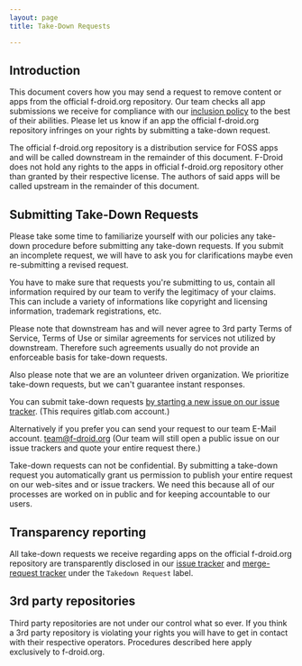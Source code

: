 ```yaml
---
layout: page
title: Take-Down Requests

---
```


<!--
  this is very loosely inspired by:
    * https://docs.github.com/en/github/site-policy/submitting-content-removal-requests
-->

## Introduction

This document covers how you may send a request to remove content or apps from
the official f-droid.org repository.  Our team checks all app submissions we
receive for compliance with our [inclusion policy](../Inclusion_Policy) to the
best of their abilities.  Please let us know if an app the official f-droid.org
repository infringes on your rights by submitting a take-down request.

The official f-droid.org repository is a distribution service for FOSS apps and
will be called downstream in the remainder of this document.  F-Droid does not
hold any rights to the apps in official f-droid.org repository other than
granted by their respective license.  The authors of said apps will be called
upstream in the remainder of this document.

## Submitting Take-Down Requests

Please take some time to familiarize yourself with our policies any take-down
procedure before submitting any take-down requests.  If you submit an incomplete
request, we will have to ask you for clarifications maybe even re-submitting a
revised request.

You have to make sure that requests you're submitting to us, contain all
information required by our team to verify the legitimacy of your claims.  This
can include a variety of informations like copyright and licensing information,
trademark registrations, etc.

Please note that downstream has and will never agree to 3rd party Terms of
Service, Terms of Use or similar agreements for services not utilized by
downstream.  Therefore such agreements usually do not provide an enforceable
basis for take-down requests.

Also please note that we are an volunteer driven organization.  We prioritize
take-down requests, but we can't guarantee instant responses.

You can submit take-down requests [by starting a new issue on our issue
tracker](https://gitlab.com/fdroid/fdroiddata/-/issues/new).  (This requires
gitlab.com account.)

Alternatively if you prefer you can send your request to our team E-Mail
account.  [team@f-droid.org](mailto:team@f-droid.org) (Our team will still open
a public issue on our issue trackers and quote your entire request there.)

Take-down requests can not be confidential.  By submitting a take-down request
you automatically grant us permission to publish your entire request on our
web-sites and or issue trackers. We need this because all of our processes are
worked on in public and for keeping accountable to our users.

## Transparency reporting

All take-down requests we receive regarding apps on the official f-droid.org
repository are transparently disclosed in our [issue
tracker](https://gitlab.com/fdroid/fdroiddata/-/issues?scope=all&state=all&label_name[]=Takedown%20Request)
and [merge-request
tracker](https://gitlab.com/fdroid/fdroiddata/-/merge_requests?scope=all&state=all&label_name[]=Takedown%20Request)
under the `Takedown Request` label.

## 3rd party repositories

Third party repositories are not under our control what so ever. If you think a
3rd party repository is violating your rights you will have to get in contact
with their respective operators. Procedures described here apply exclusively to
f-droid.org.

